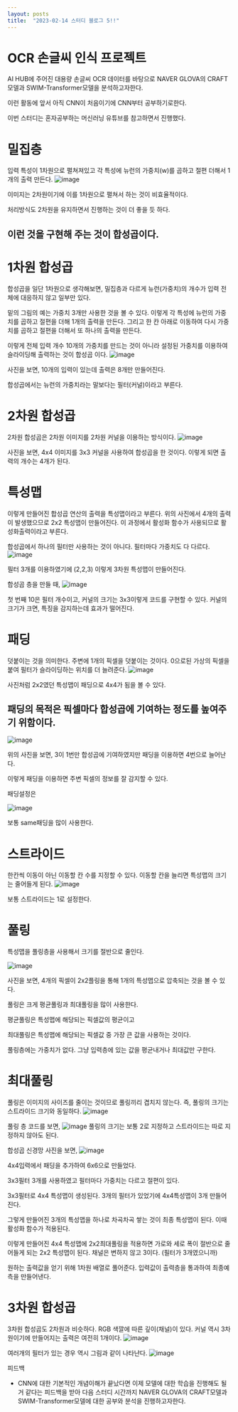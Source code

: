 ```yaml
---
layout: posts
title:  "2023-02-14 스터디 블로그 5!!"
---
```


# OCR 손글씨 인식 프로젝트

AI HUB에 주어진 대용량 손글씨 OCR 데이터를 바탕으로 NAVER GLOVA의 CRAFT모델과 SWIM-Transformer모델을 분석하고자한다.

이런 활동에 앞서 아직 CNN이 처음이기에 CNN부터 공부하기로한다.

이번 스터디는 혼자공부하는 머신러닝 유튜브를 참고하면서 진행했다.

# 밀집층
입력 특성이 1차원으로 펼쳐져있고 각 특성에 뉴런의 가중치(w)를 곱하고 절편 더해서 1개의 출력 만든다.
![image](https://user-images.githubusercontent.com/122075306/218789055-bc8201dd-f555-41b9-9a8d-2fcf5a26bbd2.png)

이미지는 2차원이기에 이를 1차원으로 펼쳐서 하는 것이 비효율적이다.

처리방식도 2차원을 유지하면서 진행하는 것이 더 좋을 듯 하다.

## 이런 것을 구현해 주는 것이 합성곱이다.
# 1차원 합성곱
합성곱을 일단 1차원으로 생각해보면,
밀집층과 다르게 뉴런(가중치)의 개수가 입력 전체에 대응하지 않고 일부만 있다. 

밑의 그림의 예는 가중치 3개만 사용한 것을 볼 수 있다. 이렇게 각 특성에 뉴런의 가중치를 곱하고 절편을 더해 1개의 출력을 만든다. 그리고 한 칸 아래로 이동하여 다시 가중치를 곱하고 절편을 더해서 또 하나의 출력을 만든다.

이렇게 전체 입력 개수 10개의 가중치를 만드는 것이 아니라 설정된 가중치를 이용하여 슬라이딩해 출력하는 것이 합성곱 이다.
![image](https://user-images.githubusercontent.com/122075306/218789397-be6ac8c0-4355-4843-ba0c-c9036802d0ce.png)

사진을 보면, 10개의 입력이 있는데 출력은 8개만 만들어진다.

합성곱에서는 뉴런의 가중치라는 말보다는 필터(커널)이라고 부른다.
# 2차원 합성곱
2차원 합성곱은 2차원 이미지를 2차원 커널을 이용하는 방식이다.
![image](https://user-images.githubusercontent.com/122075306/218790277-9e3c6a8b-f082-4d77-968b-a25df55b0ce1.png)

사진을 보면, 4x4 이미지를 3x3 커널을 사용하여 합성곱을 한 것이다. 이렇게 되면 출력의 개수는 4개가 된다.
# 특성맵
이렇게 만들어진 합성곱 연산의 출력을 특성맵이라고 부른다. 위의 사진에서 4개의 출력이 발생했으므로 2x2 특성맵이 만들어진다. 이 과정에서 활성화 함수가 사용되므로 활성화출력이라고 부른다.

합성곱에서 하나의 필터만 사용하는 것이 아니다. 필터마다 가중치도 다 다르다.
![image](https://user-images.githubusercontent.com/122075306/218790388-c071fbbe-7ec5-4715-b1e7-f628feb0afc3.png)

필터 3개를 이용하였기에 (2,2,3) 이렇게 3차원 특성맵이 만들어진다. 

합성곱 층을 만들 때,
![image](https://user-images.githubusercontent.com/122075306/218790479-7f871fc8-fa0d-422e-8454-b4e6143d5971.png)

첫 번째 10은 필터 개수이고, 커널의 크기는 3x3이렇게 코드를 구현할 수 있다.
커널의 크기가 크면, 특징을 감지하는데 효과가 떨어진다.
# 패딩
덧붙이는 것을 의미한다. 주변에 1개의 픽셀을 덧붙이는 것이다. 0으로된 가상의 픽셀을 붙여 필터가 슬라이딩하는 위치를 더 늘려준다. 
![image](https://user-images.githubusercontent.com/122075306/218790672-0df63fe8-a2ef-4443-8612-b591a28c9810.png)

사진처럼 2x2였던 특성맵이 패딩으로 4x4가 됨을 볼 수 있다.

## 패딩의 목적은 픽셀마다 합성곱에 기여하는 정도를 높여주기 위함이다.
![image](https://user-images.githubusercontent.com/122075306/218790774-243e2a97-55d5-48fd-ae94-b883f5417a71.png)

위의 사진을 보면, 3이 1번만 합성곱에 기여하였지만 패딩을 이용하면 4번으로 늘어난다.

이렇게 패딩을 이용하면 주변 픽셀의 정보를 잘 감지할 수 있다.

패딩설정은

![image](https://user-images.githubusercontent.com/122075306/218790860-43e68d56-e038-4310-a50b-dbc5177afc78.png)

보통 same패딩을 많이 사용한다.
# 스트라이드
한칸씩 이동이 아닌 이동할 칸 수를 지정할 수 있다. 이동할 칸을 늘리면 특성맵의 크기는 줄어들게 된다.
![image](https://user-images.githubusercontent.com/122075306/218790950-af6c4572-49aa-4117-9bad-6f2b4834d091.png)

보통 스트라이드는 1로 설정한다.
# 풀링
특성맵을 풀링층을 사용해서 크기를 절반으로 줄인다.

![image](https://user-images.githubusercontent.com/122075306/218791037-235f9ed9-3599-4cf1-815e-b09a188bc0b4.png)

사진을 보면, 4개의 픽셀이 2x2플링을 통해 1개의 특성맵으로 압축되는 것을 볼 수 있다.

풀링은 크게 평균풀링과 최대풀링을 많이 사용한다.

평균풀링은 특성맵에 해당되는 픽셀값의 평균이고

최대풀링은 특성맵에 해당되는 픽셀값 중 가장 큰 값을 사용하는 것이다.

풀링층에는 가중치가 없다. 그냥 입력층에 있는 값을 평균내거나 최대값만 구한다.
# 최대풀링
풀링은 이미지의 사이즈를 줄이는 것이므로 풀링끼리 겹치지 않는다. 즉, 풀링의 크기는 스트라이드 크기와 동일하다.
![image](https://user-images.githubusercontent.com/122075306/218791219-7e0a9f1c-3c23-4a43-9b3c-de963b71a3ef.png)

풀링 층 코드를 보면,
![image](https://user-images.githubusercontent.com/122075306/218791281-8cc04e34-376d-4efa-b23a-de5652bb6a50.png)
풀링의 크기는 보통 2로 지정하고 스트라이드는 따로 지정하지 않아도 된다.

합성곱 신경망 사진을 보면,
![image](https://user-images.githubusercontent.com/122075306/218791341-69b2c4b3-d1d2-47d7-9c32-7608a93fcbd4.png)

4x4입력에서 패딩을 추가하여 6x6으로 만들었다.

3x3필터 3개를 사용하였고 필터마다 가중치는 다르고 절편이 있다.

3x3필터로 4x4 특성맵이 생성된다. 3개의 필터가 있었기에 4x4특성맵이 3개 만들어진다.

그렇게 만들어진 3개의 특성맵을 하나로 차곡차곡 쌓는 것이 최종 특성맵이 된다. 이때 활성화 함수가 적용된다. 

이렇게 만들어진 4x4 특성맵에 2x2최대풀링을 적용하면 가로와 세로 폭이 절반으로 줄어들게 되는 2x2 특성맵이 된다. 채널은 변하지 않고 3이다. (필터가 3개였으니까)

원하는 출력값을 얻기 위해 1차원 배열로 풀어준다. 입력값이 출력층을 통과하여 최종예측을 만들어낸다.
# 3차원 합성곱
3차원 합성곱도 2차원과 비슷하다. RGB 색깔에 따른 깊이(채널)이 있다. 커널 역시 3차원이기에 만들어지는 출력은 여전히 1개이다. 
![image](https://user-images.githubusercontent.com/122075306/218791556-e8ccf994-76bc-46b1-8742-e819d4770960.png)

여러개의 필터가 있는 경우 역시 그림과 같이 나타난다.
![image](https://user-images.githubusercontent.com/122075306/218791693-b1d893e3-6971-4cc8-b3e7-9405513b17ca.png)

피드백
- CNN에 대한 기본적인 개념이해가 끝났다면 이제 모델에 대한 학습을 진행해도 될거 같다는 피드백을 받아 다음 스터디 시간까지 NAVER GLOVA의 CRAFT모델과 SWIM-Transformer모델에 대한 공부와 분석을 진행하고자한다.
